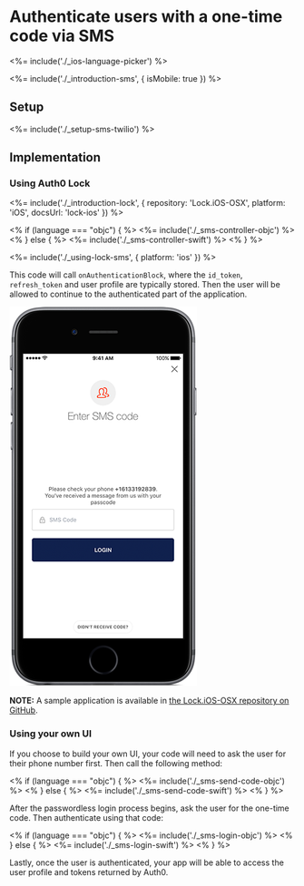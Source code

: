 # Authenticate users with a one-time code via SMS

<%= include('./_ios-language-picker') %>

<%= include('./_introduction-sms', { isMobile: true }) %>

## Setup

<%= include('./_setup-sms-twilio') %>

## Implementation

### Using Auth0 Lock

<%= include('./_introduction-lock', { repository: 'Lock.iOS-OSX', platform: 'iOS', docsUrl: 'lock-ios' }) %>

<% if (language === "objc") { %>
<%= include('./_sms-controller-objc') %>
<% } else { %>
<%= include('./_sms-controller-swift') %>
<% } %>

<%= include('./_using-lock-sms', { platform: 'ios' }) %>

This code will call `onAuthenticationBlock`, where the `id_token`, `refresh_token` and user profile are typically stored. Then the user will be allowed to continue to the authenticated part of the application.

![](/media/articles/connections/passwordless/passwordless-sms-enter-code-ios.png)

**NOTE:** A sample application is available in [the Lock.iOS-OSX repository on GitHub](https://github.com/auth0/Lock.iOS-OSX/blob/master/Lock/Lock/A0HomeViewController.m).

### Using your own UI

If you choose to build your own UI, your code will need to ask the user for their phone number first. Then call the following method:

<% if (language === "objc") { %>
<%= include('./_sms-send-code-objc') %>
<% } else { %>
<%= include('./_sms-send-code-swift') %>
<% } %>

After the passwordless login process begins, ask the user for the one-time code. Then authenticate using that code:

<% if (language === "objc") { %>
<%= include('./_sms-login-objc') %>
<% } else { %>
<%= include('./_sms-login-swift') %>
<% } %>

Lastly, once the user is authenticated, your app will be able to access the user profile and tokens returned by Auth0.
